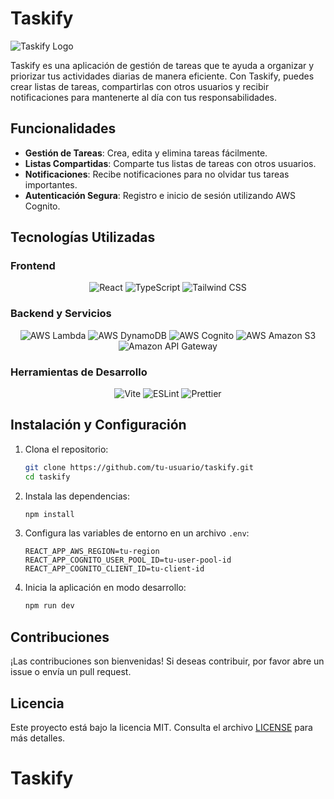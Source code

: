 # Taskify

![Taskify Logo](https://via.placeholder.com/150)

Taskify es una aplicación de gestión de tareas que te ayuda a organizar y priorizar tus actividades diarias de manera eficiente. Con Taskify, puedes crear listas de tareas, compartirlas con otros usuarios y recibir notificaciones para mantenerte al día con tus responsabilidades.

## Funcionalidades

- **Gestión de Tareas**: Crea, edita y elimina tareas fácilmente.
- **Listas Compartidas**: Comparte tus listas de tareas con otros usuarios.
- **Notificaciones**: Recibe notificaciones para no olvidar tus tareas importantes.
- **Autenticación Segura**: Registro e inicio de sesión utilizando AWS Cognito.

## Tecnologías Utilizadas

### Frontend

<p align="center">
  <img src="https://img.shields.io/badge/React-20232A?&logo=react&logoColor=61DAFB" alt="React" />
  <img src="https://img.shields.io/badge/TypeScript-007ACC?&logo=typescript&logoColor=white" alt="TypeScript" />
  <img src="https://img.shields.io/badge/Tailwind_CSS-38B2AC?&logo=tailwind-css&logoColor=white" alt="Tailwind CSS" />
  

  
</p>

### Backend y Servicios

<p align="center">

   <img src= "https://img.shields.io/badge/AWS-lambda?logo=awslambda&logoColor=fff&label=Lambda&labelColor=FF9900&color=888" alt= "AWS Lambda" />

   <img src= "https://img.shields.io/badge/AWS-DynamoDB?logo=amazondynamodb&logoColor=fff&label=DynamoDB&labelColor=4053D6&color=888" alt= "AWS DynamoDB" />

  <img src= "https://img.shields.io/badge/AWS-Cognito?logo=amazoncognito&logoColor=fff&label=Cognito&labelColor=FF5252&color=888" alt= "AWS Cognito" />

  <img src= "https://img.shields.io/badge/AWS-lambda?logo=amazon-s3&logoColor=fff&label=Amazon%20S3&labelColor=569A31&color=888" alt= "AWS Amazon S3" />

  <img src= "https://img.shields.io/badge/AWS-apigateway?logo=amazon-api-gateway&logoColor=fff&label=API%20Gateway&labelColor=FF4F8B&color=888" alt= "Amazon API Gateway" />

</p>

### Herramientas de Desarrollo

<p align="center">
  <img src="https://img.shields.io/badge/Vite-646CFF?&logo=vite&logoColor=white" alt="Vite" />
  <img src="https://img.shields.io/badge/ESLint-4B32C3?&logo=eslint&logoColor=white" alt="ESLint" />
  <img src="https://img.shields.io/badge/Prettier-F7B93E?&logo=prettier&logoColor=white" alt="Prettier" />

</p>

## Instalación y Configuración

1. Clona el repositorio:
   ```bash
   git clone https://github.com/tu-usuario/taskify.git
   cd taskify
   ```

2. Instala las dependencias:
   ```bash
   npm install
   ```

3. Configura las variables de entorno en un archivo `.env`:
   ```env
   REACT_APP_AWS_REGION=tu-region
   REACT_APP_COGNITO_USER_POOL_ID=tu-user-pool-id
   REACT_APP_COGNITO_CLIENT_ID=tu-client-id
   ```

4. Inicia la aplicación en modo desarrollo:
   ```bash
   npm run dev
   ```

## Contribuciones

¡Las contribuciones son bienvenidas! Si deseas contribuir, por favor abre un issue o envía un pull request.

## Licencia

Este proyecto está bajo la licencia MIT. Consulta el archivo [LICENSE](LICENSE) para más detalles.
# Taskify
